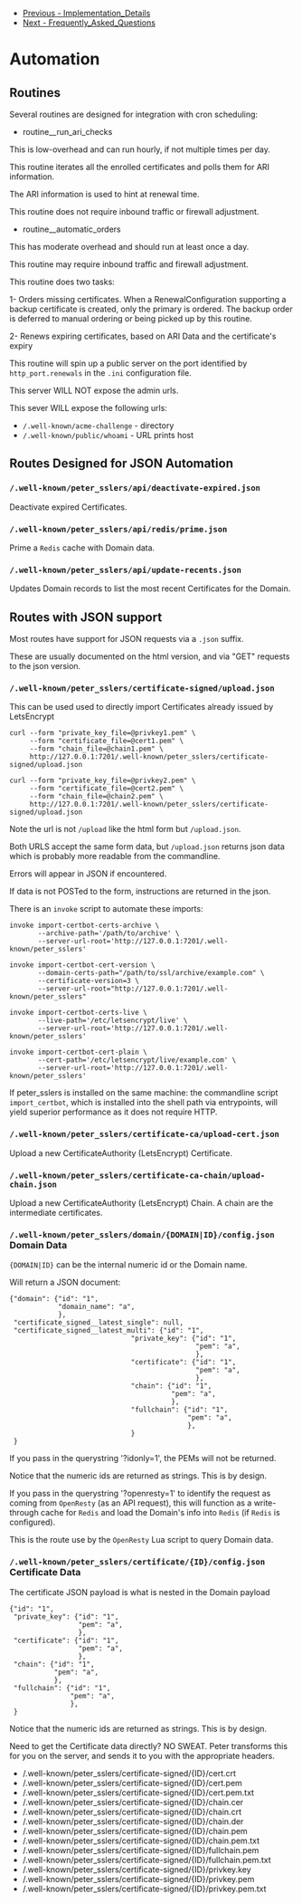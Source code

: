 * [Previous - Implementation_Details](https://github.com/aptise/peter_sslers/blob/main/docs/Implementation_Details.md)
* [Next - Frequently_Asked_Questions](https://github.com/aptise/peter_sslers/blob/main/docs/Frequently_Asked_Questions.md)

# Automation

## Routines

Several routines are designed for integration with cron scheduling:

* routine__run_ari_checks 

This is low-overhead and can run hourly, if not multiple times per day.

This routine iterates all the enrolled certificates and polls them for ARI information.

The ARI information is used to hint at renewal time.

This routine does not require inbound traffic or firewall adjustment.


* routine__automatic_orders 

This has moderate overhead and should run at least once a day.

This routine may require inbound traffic and firewall adjustment.

This routine does two tasks:

1- Orders missing certificates.  When a RenewalConfiguration supporting a backup
certificate is created, only the primary is ordered.  The backup order is deferred
to manual ordering or being picked up by this routine.

2- Renews expiring certificates, based on ARI Data and the certificate's expiry

This routine will spin up a public server on the port identified by `http_port.renewals` in the `.ini` configuration file.

This server WILL NOT expose the admin urls.

This sever WILL expose the following urls:

* `/.well-known/acme-challenge` - directory
* `/.well-known/public/whoami` - URL prints host






## Routes Designed for JSON Automation

### `/.well-known/peter_sslers/api/deactivate-expired.json`

Deactivate expired Certificates.

### `/.well-known/peter_sslers/api/redis/prime.json`

Prime a `Redis` cache with Domain data.

### `/.well-known/peter_sslers/api/update-recents.json`

Updates Domain records to list the most recent Certificates for the Domain.


## Routes with JSON support

Most routes have support for JSON requests via a `.json` suffix.

These are usually documented on the html version, and via "GET" requests to the
json version.

### `/.well-known/peter_sslers/certificate-signed/upload.json`

This can be used used to directly import Certificates already issued by LetsEncrypt

    curl --form "private_key_file=@privkey1.pem" \
         --form "certificate_file=@cert1.pem" \
         --form "chain_file=@chain1.pem" \
         http://127.0.0.1:7201/.well-known/peter_sslers/certificate-signed/upload.json

    curl --form "private_key_file=@privkey2.pem" \
         --form "certificate_file=@cert2.pem" \
         --form "chain_file=@chain2.pem" \
         http://127.0.0.1:7201/.well-known/peter_sslers/certificate-signed/upload.json

Note the url is not `/upload` like the html form but `/upload.json`.

Both URLS accept the same form data, but `/upload.json` returns json data which
is probably more readable from the commandline.

Errors will appear in JSON if encountered.

If data is not POSTed to the form, instructions are returned in the json.

There is an `invoke` script to automate these imports:

    invoke import-certbot-certs-archive \
           --archive-path='/path/to/archive' \
           --server-url-root='http://127.0.0.1:7201/.well-known/peter_sslers'

    invoke import-certbot-cert-version \
           --domain-certs-path="/path/to/ssl/archive/example.com" \
           --certificate-version=3 \
           --server-url-root="http://127.0.0.1:7201/.well-known/peter_sslers"

    invoke import-certbot-certs-live \
           --live-path='/etc/letsencrypt/live' \
           --server-url-root='http://127.0.0.1:7201/.well-known/peter_sslers'

    invoke import-certbot-cert-plain \
           --cert-path='/etc/letsencrypt/live/example.com' \
           --server-url-root='http://127.0.0.1:7201/.well-known/peter_sslers'

If peter_sslers is installed on the same machine: the commandline script
`import_certbot`, which is installed into the shell path via entrypoints, will
yield superior performance as it does not require HTTP.

### `/.well-known/peter_sslers/certificate-ca/upload-cert.json`

Upload a new CertificateAuthority (LetsEncrypt) Certificate.

### `/.well-known/peter_sslers/certificate-ca-chain/upload-chain.json`

Upload a new CertificateAuthority (LetsEncrypt) Chain.  A chain are the
intermediate certificates.

### `/.well-known/peter_sslers/domain/{DOMAIN|ID}/config.json` Domain Data

`{DOMAIN|ID}` can be the internal numeric id or the Domain name.

Will return a JSON document:

    {"domain": {"id": "1",
                "domain_name": "a",
                },
     "certificate_signed__latest_single": null,
     "certificate_signed__latest_multi": {"id": "1",
                                  "private_key": {"id": "1",
                                                  "pem": "a",
                                                  },
                                  "certificate": {"id": "1",
                                                  "pem": "a",
                                                  },
                                  "chain": {"id": "1",
                                            "pem": "a",
                                            },
                                  "fullchain": {"id": "1",
                                                "pem": "a",
                                                },
                                  }
     }

If you pass in the querystring '?idonly=1', the PEMs will not be returned.

Notice that the numeric ids are returned as strings. This is by design.

If you pass in the querystring '?openresty=1' to identify the request as coming
from `OpenResty` (as an API request), this will function as a write-through cache
for `Redis` and load the Domain's info into `Redis` (if `Redis` is configured).

This is the route use by the `OpenResty` Lua script to query Domain data.

### `/.well-known/peter_sslers/certificate/{ID}/config.json` Certificate Data

The certificate JSON payload is what is nested in the Domain payload

    {"id": "1",
     "private_key": {"id": "1",
                     "pem": "a",
                     },
     "certificate": {"id": "1",
                     "pem": "a",
                     },
     "chain": {"id": "1",
               "pem": "a",
               },
     "fullchain": {"id": "1",
                   "pem": "a",
                   },
     }

Notice that the numeric ids are returned as strings. This is by design.

Need to get the Certificate data directly? NO SWEAT. Peter transforms this for you
on the server, and sends it to you with the appropriate headers.

* /.well-known/peter_sslers/certificate-signed/{ID}/cert.crt
* /.well-known/peter_sslers/certificate-signed/{ID}/cert.pem
* /.well-known/peter_sslers/certificate-signed/{ID}/cert.pem.txt
* /.well-known/peter_sslers/certificate-signed/{ID}/chain.cer
* /.well-known/peter_sslers/certificate-signed/{ID}/chain.crt
* /.well-known/peter_sslers/certificate-signed/{ID}/chain.der
* /.well-known/peter_sslers/certificate-signed/{ID}/chain.pem
* /.well-known/peter_sslers/certificate-signed/{ID}/chain.pem.txt
* /.well-known/peter_sslers/certificate-signed/{ID}/fullchain.pem
* /.well-known/peter_sslers/certificate-signed/{ID}/fullchain.pem.txt
* /.well-known/peter_sslers/certificate-signed/{ID}/privkey.key
* /.well-known/peter_sslers/certificate-signed/{ID}/privkey.pem
* /.well-known/peter_sslers/certificate-signed/{ID}/privkey.pem.txt

